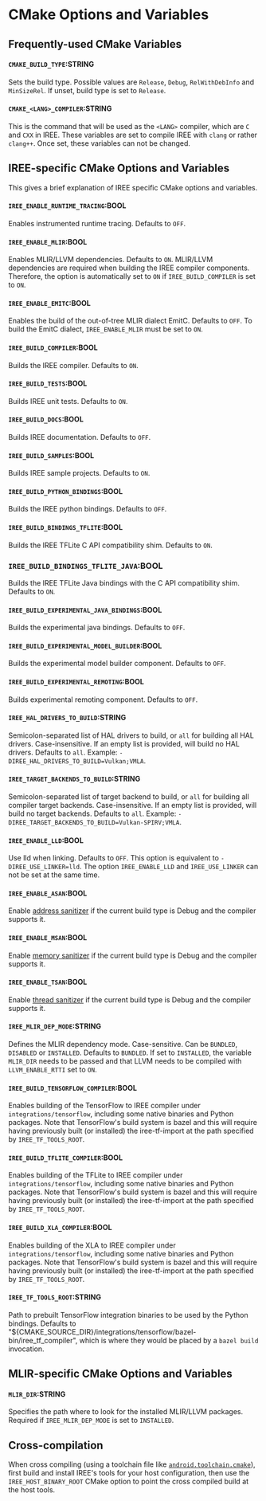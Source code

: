 # CMake Options and Variables

## Frequently-used CMake Variables

#### `CMAKE_BUILD_TYPE`:STRING

Sets the build type. Possible values are `Release`, `Debug`,
`RelWithDebInfo` and `MinSizeRel`. If unset, build type is set to `Release`.

#### `CMAKE_<LANG>_COMPILER`:STRING

This is the command that will be used as the `<LANG>` compiler, which are `C`
and `CXX` in IREE. These variables are set to compile IREE with `clang` or
rather `clang++`. Once set, these variables can not be changed.

## IREE-specific CMake Options and Variables

This gives a brief explanation of IREE specific CMake options and variables.

#### `IREE_ENABLE_RUNTIME_TRACING`:BOOL

Enables instrumented runtime tracing. Defaults to `OFF`.

#### `IREE_ENABLE_MLIR`:BOOL

Enables MLIR/LLVM dependencies. Defaults to `ON`. MLIR/LLVM dependencies are
required when building the IREE compiler components. Therefore, the option is
automatically set to `ON` if `IREE_BUILD_COMPILER` is set to `ON`.

#### `IREE_ENABLE_EMITC`:BOOL

Enables the build of the out-of-tree MLIR dialect EmitC. Defaults to `OFF`. To
build the EmitC dialect, `IREE_ENABLE_MLIR` must be set to `ON`.

#### `IREE_BUILD_COMPILER`:BOOL

Builds the IREE compiler. Defaults to `ON`.

#### `IREE_BUILD_TESTS`:BOOL

Builds IREE unit tests. Defaults to `ON`.

#### `IREE_BUILD_DOCS`:BOOL

Builds IREE documentation. Defaults to `OFF`.

#### `IREE_BUILD_SAMPLES`:BOOL

Builds IREE sample projects. Defaults to `ON`.

#### `IREE_BUILD_PYTHON_BINDINGS`:BOOL

Builds the IREE python bindings. Defaults to `OFF`.

#### `IREE_BUILD_BINDINGS_TFLITE`:BOOL

Builds the IREE TFLite C API compatibility shim. Defaults to `ON`.

### `IREE_BUILD_BINDINGS_TFLITE_JAVA`:BOOL

Builds the IREE TFLite Java bindings with the C API compatibility shim. Defaults to `ON`.

#### `IREE_BUILD_EXPERIMENTAL_JAVA_BINDINGS`:BOOL

Builds the experimental java bindings. Defaults to `OFF`.

#### `IREE_BUILD_EXPERIMENTAL_MODEL_BUILDER`:BOOL

Builds the experimental model builder component. Defaults to `OFF`.

#### `IREE_BUILD_EXPERIMENTAL_REMOTING`:BOOL

Builds experimental remoting component. Defaults to `OFF`.

#### `IREE_HAL_DRIVERS_TO_BUILD`:STRING

Semicolon-separated list of HAL drivers to build, or `all` for building all HAL
drivers. Case-insensitive. If an empty list is provided, will build no HAL
drivers. Defaults to `all`. Example: `-DIREE_HAL_DRIVERS_TO_BUILD=Vulkan;VMLA`.

#### `IREE_TARGET_BACKENDS_TO_BUILD`:STRING

Semicolon-separated list of target backend to build, or `all` for building all
compiler target backends. Case-insensitive. If an empty list is provided, will
build no target backends. Defaults to `all`. Example:
`-DIREE_TARGET_BACKENDS_TO_BUILD=Vulkan-SPIRV;VMLA`.

#### `IREE_ENABLE_LLD`:BOOL

Use lld when linking. Defaults to `OFF`. This option is equivalent to
`-DIREE_USE_LINKER=lld`. The option `IREE_ENABLE_LLD` and `IREE_USE_LINKER` can
not be set at the same time.

#### `IREE_ENABLE_ASAN`:BOOL

Enable [address sanitizer](https://clang.llvm.org/docs/AddressSanitizer.html) if
the current build type is Debug and the compiler supports it.

#### `IREE_ENABLE_MSAN`:BOOL

Enable [memory sanitizer](https://clang.llvm.org/docs/MemorySanitizer.html) if
the current build type is Debug and the compiler supports it.

#### `IREE_ENABLE_TSAN`:BOOL

Enable [thread sanitizer](https://clang.llvm.org/docs/ThreadSanitizer.html) if
the current build type is Debug and the compiler supports it.

#### `IREE_MLIR_DEP_MODE`:STRING

Defines the MLIR dependency mode. Case-sensitive. Can be `BUNDLED`, `DISABLED`
or `INSTALLED`. Defaults to `BUNDLED`. If set to `INSTALLED`, the variable
`MLIR_DIR` needs to be passed and that LLVM needs to be compiled with
`LLVM_ENABLE_RTTI` set to `ON`.

#### `IREE_BUILD_TENSORFLOW_COMPILER`:BOOL

Enables building of the TensorFlow to IREE compiler under
`integrations/tensorflow`, including some native binaries and Python packages.
Note that TensorFlow's build system is bazel and this will require having
previously built (or installed) the iree-tf-import at the path specified by
`IREE_TF_TOOLS_ROOT`.

#### `IREE_BUILD_TFLITE_COMPILER`:BOOL

Enables building of the TFLite to IREE compiler under `integrations/tensorflow`,
including some native binaries and Python packages. Note that TensorFlow's build
system is bazel and this will require having previously built (or installed) the
iree-tf-import at the path specified by `IREE_TF_TOOLS_ROOT`.

#### `IREE_BUILD_XLA_COMPILER`:BOOL

Enables building of the XLA to IREE compiler under `integrations/tensorflow`,
including some native binaries and Python packages. Note that TensorFlow's build
system is bazel and this will require having previously built (or installed) the
iree-tf-import at the path specified by `IREE_TF_TOOLS_ROOT`.

#### `IREE_TF_TOOLS_ROOT`:STRING

Path to prebuilt TensorFlow integration binaries to be used by the Python
bindings. Defaults to
"${CMAKE_SOURCE_DIR}/integrations/tensorflow/bazel-bin/iree_tf_compiler", which
is where they would be placed by a `bazel build` invocation.


## MLIR-specific CMake Options and Variables

#### `MLIR_DIR`:STRING

Specifies the path where to look for the installed MLIR/LLVM packages. Required
if `IREE_MLIR_DEP_MODE` is set to `INSTALLED`.

## Cross-compilation

When cross compiling (using a toolchain file like
[`android.toolchain.cmake`](https://android.googlesource.com/platform/ndk/+/master/build/cmake/android.toolchain.cmake)),
first build and install IREE's tools for your host configuration, then use the
`IREE_HOST_BINARY_ROOT` CMake option to point the cross compiled build at the
host tools.
